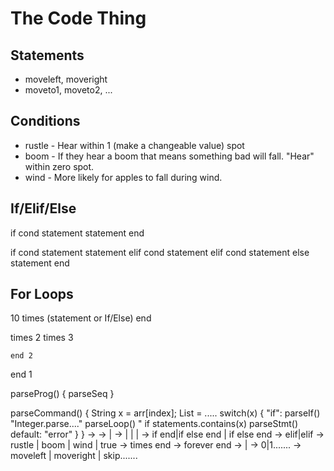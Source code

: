 # The Code Thing

## Statements

* moveleft, moveright
* moveto1, moveto2, ...


## Conditions

* rustle - Hear within 1 (make a changeable value) spot
* boom - If they hear a boom that means something bad will fall.  "Hear" within zero spot.
* wind - More likely for apples to fall during wind.

## If/Elif/Else

if cond
statement
statement
end

if cond
statement
statement
elif cond
statement
elif cond
statement
else
statement
end

## For Loops

10 times
(statement or If/Else)
end

times 2
    times 3

    end 2
end 1

parseProg()
{
    parseSeq
}

parseCommand()
{
    String x = arr[index];
    List<Statements> = .....
    switch(x)
    {
        "if":
            parseIf()
        "Integer.parse...."
            parseLoop()
        "
        if statements.contains(x)
            parseStmt()
        default:
            "error"
    }
}
<prog> -> <sequence>
<sequence> -> <command> | <sequence><command>
<command> -> <if> | <statement> | <loop> | <infinite>
<if> -> if <cond> <sequence> end|if <cond> <sequence> else <sequence> end | if<cond><sequence><elif> else <seqeuence> end
<elif> -> elif<cond><sequence><elif>|elif<cond><sequence>
<cond> -> rustle | boom | wind | true
<loop> -> <int> times <sequence> end
<infinite> -> forever <sequence> end
<int>  -> <digit><int> | <digit>
<digit> -> 0|1.......
<statement> -> moveleft | moveright | skip.......
